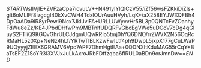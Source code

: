 $START$WsIIVjlE+ZVFzaCpa7iovuLV++N491ylYlQlCzV55/iZf56wsFZKkiDiZIs+glt6oMLlFf8izgcgI40kXvCWH4TdxlOUrAuuHVyh/LqK+/aX258EYJWXQFBh4DpOaADa9iR8yrPewI9Ncx7JklJvIFA+URLLUWyvvHr5BL3p0QNTcFvZOanhyFdWu8eZz/KE4JPbdDHfwPm9MBTnlfUDQRFvGbcEgVWe5uDCoV7cDg4qGIuyS2FTIiQ9KGQvGhrULCJdgmUQwRRIo5tmj0hYQ6DNO/rrZWVX2N56OqRcRMaHL5z0Xp+NeNz4hLf/YRTwTIBLKzwFwILtf4ph9DwpL5jxpX177gCuLWaP9UQyyyjZEEX6GRAMV6Vpc7APF7DhmHgtEAa+0QDNXItKduMAG55rCqY+BaTsEF2Z1SoYR3l3XVJxJuLkAxroJRbFDffzqba6flRUL0aBDn9orJmnDw==$END$
